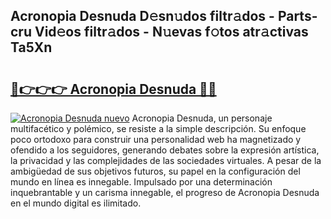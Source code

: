 ## Acronopia Desnuda D𝚎sn𝚞dos filtr𝚊dos - Parts-cru Vid𝚎os filtr𝚊dos - N𝚞evas f𝚘tos atr𝚊ctivas Ta5Xn

# <h2><a href="http://mb0igud.tromn.icu/?c=Acronopia+Desnuda">🔗👉👉👉 Acronopia Desnuda 🔗🔗</a></h2>

[![Acronopia Desnuda nuevo](https://i.imgur.com/pEAQMta.gif)](http://mb0igud.tromn.icu/?c=Acronopia+Desnuda)
Acronopia Desnuda, un personaje multifacético y polémico, se resiste a la simple descripción. Su enfoque poco ortodoxo para construir una personalidad web ha magnetizado y ofendido a los seguidores, generando debates sobre la expresión artística, la privacidad y las complejidades de las sociedades virtuales. A pesar de la ambigüedad de sus objetivos futuros, su papel en la configuración del mundo en línea es innegable. Impulsado por una determinación inquebrantable y un carisma innegable, el progreso de Acronopia Desnuda en el mundo digital es ilimitado.
